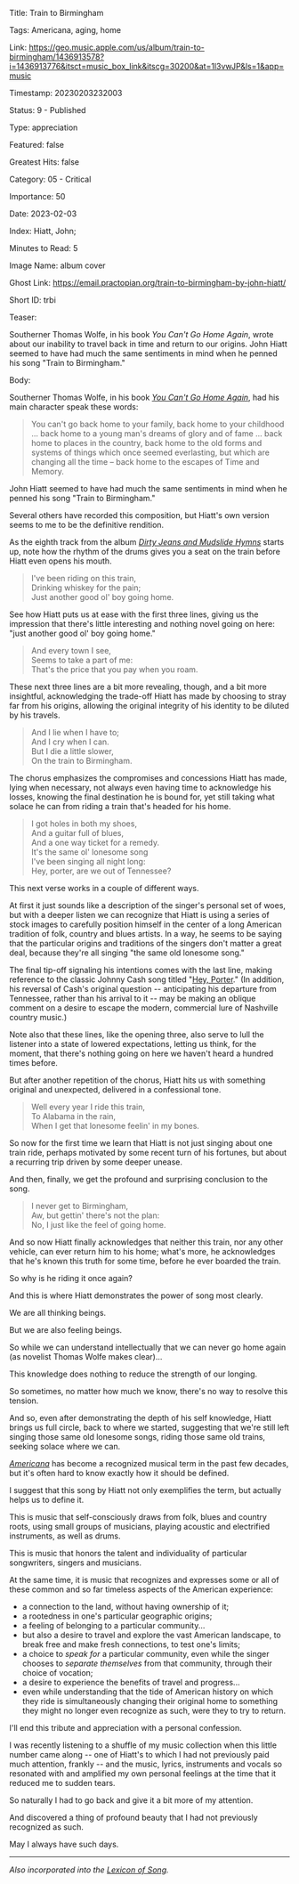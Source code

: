Title:  Train to Birmingham

Tags:   Americana, aging, home

Link:   https://geo.music.apple.com/us/album/train-to-birmingham/1436913578?i=1436913776&itsct=music_box_link&itscg=30200&at=1l3vwJP&ls=1&app=music

Timestamp: 20230203232003

Status: 9 - Published

Type:   appreciation

Featured: false

Greatest Hits: false

Category: 05 - Critical

Importance: 50

Date:   2023-02-03

Index:  Hiatt, John; 

Minutes to Read: 5

Image Name: album cover

Ghost Link: https://email.practopian.org/train-to-birmingham-by-john-hiatt/

Short ID: trbi

Teaser:

Southerner Thomas Wolfe, in his book *You Can't Go Home Again*, wrote about our inability to travel back in time and return to our origins. John Hiatt seemed to have had much the same sentiments in mind when he penned his song "Train to Birmingham."


Body:

Southerner Thomas Wolfe, in his book *[You Can't Go Home Again](https://en.wikipedia.org/wiki/You_Can%27t_Go_Home_Again)*, had his main character  speak these words:

> You can't go back home to your family, back home to your childhood ... back home to a young man's dreams of glory and of fame ... back home to places in the country, back home to the old forms and systems of things which once seemed everlasting, but which are changing all the time – back home to the escapes of Time and Memory.

John Hiatt seemed to have had much the same sentiments in mind when he penned his song "Train to Birmingham."

Several others have recorded this composition, but Hiatt's own version seems to me to be the definitive rendition. 

As the eighth track from the album *[Dirty Jeans and Mudslide Hymns](https://amzn.to/3wRne18)* starts up, note how the rhythm of the drums gives you a seat on the train before Hiatt even opens his mouth. 

> I've been riding on this train,   
> Drinking whiskey for the pain;   
> Just another good ol' boy going home.  

See how Hiatt puts us at ease with the first three lines, giving us the impression that there's little interesting and nothing novel going on here: "just another good ol' boy going home."

> And every town I see,  
> Seems to take a part of me:  
> That's the price that you pay when you roam.  

These next three lines are a bit more revealing, though, and a bit more insightful,  acknowledging the trade-off Hiatt has made by choosing to stray far from his origins, allowing the original integrity of his identity to be diluted by his travels. 

> And I lie when I have to;  
> And I cry when I can.  
> But I die a little slower,  
> On the train to Birmingham.

The chorus emphasizes the compromises and concessions Hiatt has made, lying when necessary, not always even having time to acknowledge his losses, knowing the final destination he is bound for, yet still taking what solace he can from riding a train that's headed for his home. 

> I got holes in both my shoes,  
> And a guitar full of blues,  
> And a one way ticket for a remedy.  
> It's the same ol' lonesome song  
> I've been singing all night long:  
> Hey, porter, are we out of Tennessee?  

This next verse works in a couple of different ways. 

At first it just sounds like a description of the singer's personal set of woes, but with a deeper listen we can recognize that Hiatt is using a series of stock images to carefully position himself in the center of a long American tradition of folk, country and blues artists. In a way, he seems to be saying that the particular origins and traditions of the singers don't matter a great deal, because they're all singing "the same old lonesome song." 

The final tip-off signaling his intentions comes with the last line, making reference to the classic Johnny Cash song titled "[Hey, Porter](https://www.johnnycash.com/track/hey-porter/)." (In addition, his reversal of Cash's original question -- anticipating his departure from Tennessee, rather than his arrival to it -- may be making an oblique comment on a desire to escape the modern, commercial lure of Nashville country music.)  

Note also that these lines, like the opening three, also serve to lull the listener into a state of lowered expectations, letting us think, for the moment, that there's nothing going on here we haven't heard a hundred times before.
  
But after another repetition of the chorus, Hiatt hits us with something original and unexpected, delivered in a confessional tone. 
  
> Well every year I ride this train,  
> To Alabama in the rain,  
> When I get that lonesome feelin' in my bones. 

So now for the first time we learn that Hiatt is not just singing about one train ride, perhaps motivated by some recent turn of his fortunes, but about a recurring trip driven by some deeper unease. 

And then, finally, we get the profound and surprising conclusion to the song.
 
> I never get to Birmingham,  
> Aw, but gettin' there's not the plan:  
> No, I just like the feel of going home.

And so now Hiatt finally acknowledges that neither this train, nor any other vehicle, can ever return him to his home; what's more, he acknowledges that he's known this truth for some time, before he ever boarded the train. 

So why is he riding it once again?

And this is where Hiatt demonstrates the power of song most clearly. 

We are all thinking beings.

But we are also feeling beings. 

So while we can understand intellectually that we can never go home again (as novelist Thomas Wolfe makes clear)... 

This knowledge does nothing to reduce the strength of our longing. 

So sometimes, no matter how much we know, there's no way to resolve this tension.

And so, even after demonstrating the depth of his self knowledge, Hiatt brings us full circle, back to where we started, suggesting that we're still left singing those same old lonesome songs, riding those same old trains, seeking solace where we can.

*[Americana](https://en.wikipedia.org/wiki/Americana_(music))* has become a recognized musical term in the past few decades, but it's often hard to know exactly how it should be defined. 

I suggest that this song by Hiatt not only exemplifies the term, but actually helps us to define it. 

This is music that self-consciously draws from folk, blues and country roots, using small groups of musicians, playing acoustic and electrified instruments, as well as drums. 

This is music that honors the talent and individuality of particular songwriters, singers and musicians. 

At the same time, it is music that recognizes and expresses some or all of these common and so far timeless aspects of the American experience: 

+ a connection to the land, without having ownership of it; 
+ a rootedness in one's particular geographic origins; 
+ a feeling of belonging to a particular community...
+ but also a desire to travel and explore the vast American landscape, to break free and make fresh connections, to test one's limits; 
+ a choice to *speak for* a particular community, even while the singer chooses to *separate themselves* from that community, through their choice of vocation;
+ a desire to experience the benefits of travel and progress...
+ even while understanding that the tide of American history on which they ride is simultaneously changing their original home to something they might no longer even recognize as such, were they to try to return.

I'll end this tribute and appreciation with a personal confession.

I was recently listening to a shuffle of my music collection when this little number came along -- one of Hiatt's to which I had not previously paid much attention, frankly -- and the music, lyrics, instruments and vocals so resonated with and amplified my own personal feelings at the time that it reduced me to sudden tears. 

So naturally I had to go back and give it a bit more of my attention. 

And discovered a thing of profound beauty that I had not previously recognized as such. 

May I always have such days.

-----

*Also incorporated into the [Lexicon of Song](https://lexiconofsong.org/train-to-birmingham.html).*
